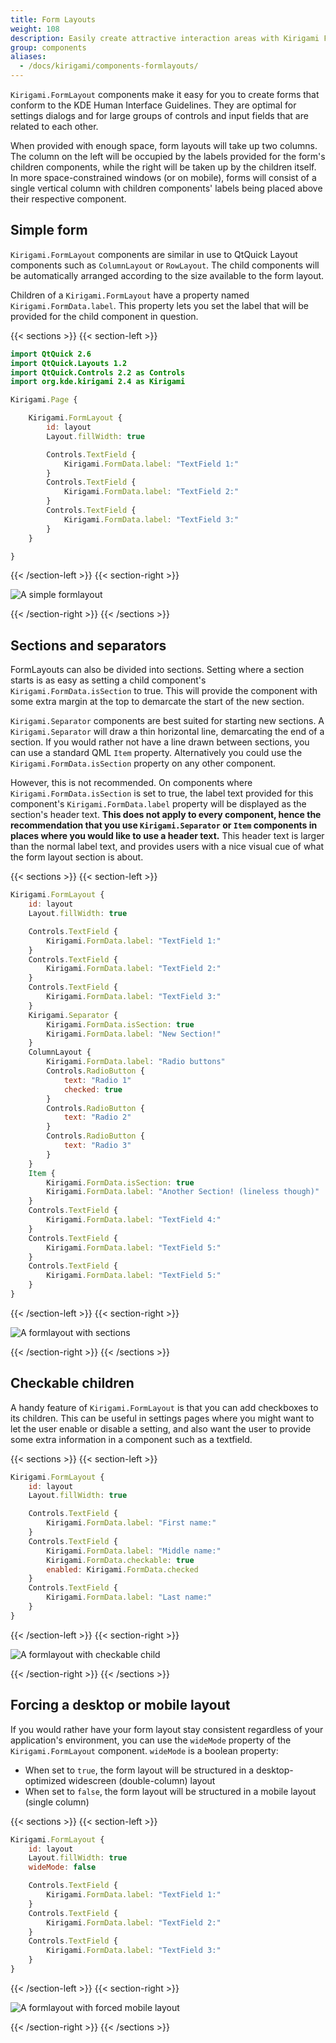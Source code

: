 ```yaml
---
title: Form Layouts
weight: 108
description: Easily create attractive interaction areas with Kirigami FormLayouts
group: components
aliases:
  - /docs/kirigami/components-formlayouts/
---
```


`Kirigami.FormLayout` components make it easy for you to create forms that conform to the KDE Human Interface Guidelines. They are optimal for settings dialogs and for large groups of controls and input fields that are related to each other.

When provided with enough space, form layouts will take up two columns. The column on the left will be occupied by the labels provided for the form's children components, while the right will be taken up by the children itself. In more space-constrained windows (or on mobile), forms will consist of a single vertical column with children components' labels being placed above their respective component.

## Simple form

`Kirigami.FormLayout` components are similar in use to QtQuick Layout components such as `ColumnLayout` or `RowLayout`. The child components will be automatically arranged according to the size available to the form layout.

Children of a `Kirigami.FormLayout` have a property named `Kirigami.FormData.label`. This property lets you set the label that will be provided for the child component in question.

{{< sections >}}
{{< section-left >}}

```qml
import QtQuick 2.6
import QtQuick.Layouts 1.2
import QtQuick.Controls 2.2 as Controls
import org.kde.kirigami 2.4 as Kirigami

Kirigami.Page {

    Kirigami.FormLayout {
        id: layout
        Layout.fillWidth: true

        Controls.TextField {
            Kirigami.FormData.label: "TextField 1:"
        }
        Controls.TextField {
            Kirigami.FormData.label: "TextField 2:"
        }
        Controls.TextField {
            Kirigami.FormData.label: "TextField 3:"
        }
    }

}
```

{{< /section-left >}}
{{< section-right >}}

![A simple formlayout](formlayouts-simple.png)

{{< /section-right >}}
{{< /sections >}}

## Sections and separators

FormLayouts can also be divided into sections. Setting where a section starts is as easy as setting a child component's `Kirigami.FormData.isSection` to true. This will provide the component with some extra margin at the top to demarcate the start of the new section.

`Kirigami.Separator` components are best suited for starting new sections. A `Kirigami.Separator` will draw a thin horizontal line, demarcating the end of a section. If you would rather not have a line drawn between sections, you can use a standard QML `Item` property. Alternatively you could use the `Kirigami.FormData.isSection` property on any other component.

However, this is not recommended. On components where `Kirigami.FormData.isSection` is set to true, the label text provided for this component's `Kirigami.FormData.label` property will be displayed as the section's header text. **This does not apply to every component, hence the recommendation that you use `Kirigami.Separator` or `Item` components in places where you would like to use a header text.** This header text is larger than the normal label text, and provides users with a nice visual cue of what the form layout section is about.

{{< sections >}}
{{< section-left >}}

```qml
Kirigami.FormLayout {
    id: layout
    Layout.fillWidth: true

    Controls.TextField {
        Kirigami.FormData.label: "TextField 1:"
    }
    Controls.TextField {
        Kirigami.FormData.label: "TextField 2:"
    }
    Controls.TextField {
        Kirigami.FormData.label: "TextField 3:"
    }
    Kirigami.Separator {
        Kirigami.FormData.isSection: true
        Kirigami.FormData.label: "New Section!"
    }
    ColumnLayout {
        Kirigami.FormData.label: "Radio buttons"
        Controls.RadioButton {
            text: "Radio 1"
            checked: true
        }
        Controls.RadioButton {
            text: "Radio 2"
        }
        Controls.RadioButton {
            text: "Radio 3"
        }
    }
    Item {
        Kirigami.FormData.isSection: true
        Kirigami.FormData.label: "Another Section! (lineless though)"
    }
    Controls.TextField {
        Kirigami.FormData.label: "TextField 4:"
    }
    Controls.TextField {
        Kirigami.FormData.label: "TextField 5:"
    }
    Controls.TextField {
        Kirigami.FormData.label: "TextField 5:"
    }
}
```

{{< /section-left >}}
{{< section-right >}}

![A formlayout with sections](formlayouts-sections.png)

{{< /section-right >}}
{{< /sections >}}


## Checkable children

A handy feature of `Kirigami.FormLayout` is that you can add checkboxes to its children. This can be useful in settings pages where you might want to let the user enable or disable a setting, and also want the user to provide some extra information in a component such as a textfield.

{{< sections >}}
{{< section-left >}}

```qml
Kirigami.FormLayout {
    id: layout
    Layout.fillWidth: true

    Controls.TextField {
        Kirigami.FormData.label: "First name:"
    }
    Controls.TextField {
        Kirigami.FormData.label: "Middle name:"
        Kirigami.FormData.checkable: true
        enabled: Kirigami.FormData.checked
    }
    Controls.TextField {
        Kirigami.FormData.label: "Last name:"
    }
}
```

{{< /section-left >}}
{{< section-right >}}

![A formlayout with checkable child](formlayouts-checkable.png)

{{< /section-right >}}
{{< /sections >}}

## Forcing a desktop or mobile layout

If you would rather have your form layout stay consistent regardless of your application's environment, you can use the `wideMode` property of the `Kirigami.FormLayout` component. `wideMode` is a boolean property:

- When set to `true`, the form layout will be structured in a desktop-optimized widescreen (double-column) layout
- When set to `false`, the form layout will be structured in a mobile layout (single column)

{{< sections >}}
{{< section-left >}}

```qml
Kirigami.FormLayout {
    id: layout
    Layout.fillWidth: true
    wideMode: false

    Controls.TextField {
        Kirigami.FormData.label: "TextField 1:"
    }
    Controls.TextField {
        Kirigami.FormData.label: "TextField 2:"
    }
    Controls.TextField {
        Kirigami.FormData.label: "TextField 3:"
    }
}
```

{{< /section-left >}}
{{< section-right >}}

![A formlayout with forced mobile layout](formlayouts-widemode.png)

{{< /section-right >}}
{{< /sections >}}
